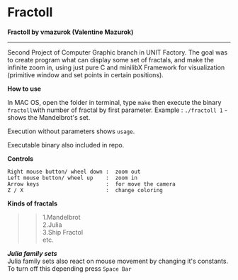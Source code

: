 # Fractoll
<b> Fractoll by vmazurok (Valentine Mazurok) </b>
<hr> 
Second Project of Computer Graphic branch in UNIT Factory.
The goal was to create program what can display some set of fractals, and make the infinite zoom in, using just pure C and minilibX Framework for visualization (primitive window and set points in certain positions).

<b> How to use </b>

In MAC OS, open the folder in terminal, type `make` then execute the binary `fractoll`with number of fractal by first parameter. Example : `./fractoll 1` - shows the Mandelbrot's set. </p>
Execution without parameters shows `usage`. </p>
Executable binary also included in repo.

<b> Сontrols </b>
```
Right mouse button/ wheel down :  zoom out 
Left mouse button/ wheel up    :  zoom in
Arrow keys                     :  for move the camera
Z / X                          :  change coloring
```
<b> Kinds of fractals  </b>
>> 1.Mandelbrot </br>
>> 2.Julia</br>
>> 3.Ship Fractol</br>
>> etc. </br>

***Julia family sets***</br>
Julia family sets also react on mouse movement by changing it's constants.
To turn off this depending press `Space Bar`
